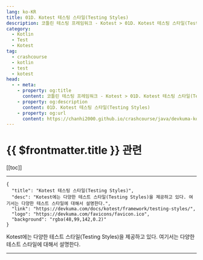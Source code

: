 ```yaml
---
lang: ko-KR
title: 01D. Kotest 테스팅 스타일(Testing Styles)
description: 코틀린 테스팅 프레임워크 - Kotest > 01D. Kotest 테스팅 스타일(Testing Styles)
category: 
  - Kotlin
  - Test
  - Kotest
tag: 
  - crashcourse
  - kotlin
  - test
  - kotest
head:
  - - meta:
    - property: og:title
      content: 코틀린 테스팅 프레임워크 - Kotest > 01D. Kotest 테스팅 스타일(Testing Styles)
    - property: og:description
      content: 01D. Kotest 테스팅 스타일(Testing Styles)
    - property: og:url
      content: https://chanhi2000.github.io/crashcourse/java/devkuma-kotest/01-kotest-framework/01D.html
---
```


# {{ $frontmatter.title }} 관련

[[toc]]

---

```component VPCard
{
  "title": "Kotest 테스팅 스타일(Testing Styles)",
  "desc": "Kotest에는 다양한 테스트 스타일(Testing Styles)을 제공하고 있다. 여기서는 다양한 테스트 스타일에 대해서 설명한다.",
  "link": "https://devkuma.com/docs/kotest/framework/testing-styles/",
  "logo": "https://devkuma.com/favicons/favicon.ico",
  "background": "rgba(48,99,142,0.2)"
}
```

Kotest에는 다양한 테스트 스타일(Testing Styles)을 제공하고 있다. 여기서는 다양한 테스트 스타일에 대해서 설명한다.

---
